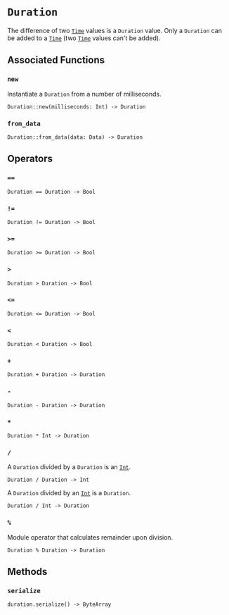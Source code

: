 # `Duration`

The difference of two [`Time`](./time.md) values is a `Duration` value. Only a `Duration` can be added to a [`Time`](./time.md) (two [`Time`](./time.md) values can't be added).

## Associated Functions

### `new`

Instantiate a `Duration` from a number of milliseconds.

```helios
Duration::new(milliseconds: Int) -> Duration
```

### `from_data`

```helios
Duration::from_data(data: Data) -> Duration
```

## Operators

### `==`

```helios
Duration == Duration -> Bool
```

### `!=`

```helios
Duration != Duration -> Bool
```

### `>=`

```helios
Duration >= Duration -> Bool
```

### `>`

```helios
Duration > Duration -> Bool
```

### `<=`

```helios
Duration <= Duration -> Bool
```

### `<`

```helios
Duration < Duration -> Bool
```

### `+`

```helios
Duration + Duration -> Duration
```

### `-`

```helios
Duration - Duration -> Duration
```

### `*`

```helios
Duration * Int -> Duration
```

### `/`

A `Duration` divided by a `Duration` is an [`Int`](./int.md).

```helios
Duration / Duration -> Int
```

A `Duration` divided by an [`Int`](./int.md) is a `Duration`.

```helios
Duration / Int -> Duration
```

### `%`

Module operator that calculates remainder upon division.

```helios
Duration % Duration -> Duration
```

## Methods

### `serialize`

```helios
duration.serialize() -> ByteArray
```
